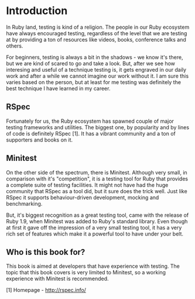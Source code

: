 # Introduction

In Ruby land, testing is kind of a religion. The people in our Ruby ecosystem
have always encouraged testing, regardless of the level that we are testing at
by providing a ton of resources like videos, books, conference talks and others.

For beginners, testing is always a bit in the shadows - we know it's there, but
we are kind of scared to go and take a look. But, after we see how interesing
and useful of a technique testing is, it gets engraved in our daily work and
after a while we cannot imagine our work without it. I am sure this varies based
on the person, but at least for me testing was definitely the best technique
I have learned in my career.

## RSpec

Fortunately for us, the Ruby ecosystem has spawned couple of major testing
frameworks and utilities. The biggest one, by popularity and by lines of code
is definitely RSpec [1]. It has a vibrant community and a ton of supporters and
books on it.

## Minitest

On the other side of the spectrum, there is Minitest. Although very small, in
comparison with it's "competition", it is a testing tool for Ruby that provides
a complete suite of testing facilities. It might not have had the huge community
that RSpec as a tool did, but it sure does the trick well. Just like RSpec it
supports behaviour-driven development, mocking and benchmarking.

But, it's biggest recognition as a great testing tool, came with the release of
Ruby 1.9, when Minitest was added to Ruby's standard library. Even though at
first it gave off the impression of a very small testing tool, it has a very
rich set of features which make it a powerful tool to have under your belt.

## Who is this book for?

This book is aimed at developers that have experience with testing. The topic
that this book covers is very limited to Minitest, so a working experience with
Minitest is recommended.

[1] Homepage - http://rspec.info/

